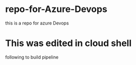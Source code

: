 # repo-for-Azure-Devops
this is a repo for azure Devops

# This was edited in cloud shell 
following to build pipeline 